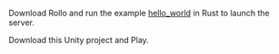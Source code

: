 Download Rollo and run the example <a href="https://github.com/netskillzgh/rollo/blob/master/examples/hello_world.rs">hello_world</a> in Rust to launch the server.

Download this Unity project and Play.